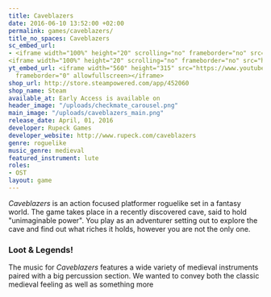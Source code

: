 ```yaml
---
title: Caveblazers
date: 2016-06-10 13:52:00 +02:00
permalink: games/caveblazers/
title_no_spaces: Caveblazers
sc_embed_url:
- <iframe width="100%" height="20" scrolling="no" frameborder="no" src="https://w.soundcloud.com/player/?url=https%3A//api.soundcloud.com/tracks/254862049&amp;color=ff5500&amp;auto_play=false&amp;hide_related=false&amp;show_comments=true&amp;show_user=false&amp;show_reposts=false"></iframe>
<iframe width="100%" height="20" scrolling="no" frameborder="no" src="https://w.soundcloud.com/player/?url=https%3A//api.soundcloud.com/tracks/254862046%3Fsecret_token%3Ds-qShCW&amp;color=ff5500&amp;auto_play=false&amp;hide_related=false&amp;show_comments=true&amp;show_user=false&amp;show_reposts=false"></iframe>
yt_embed_url: <iframe width="560" height="315" src="https://www.youtube.com/embed/CSyzFPBEo_Q?enablejsapi=1&version=3&playerapiid=ytplayer"
  frameborder="0" allowfullscreen></iframe>
shop_url: http://store.steampowered.com/app/452060
shop_name: Steam
available_at: Early Access is available on
header_image: "/uploads/checkmate_carousel.png"
main_image: "/uploads/caveblazers_main.png"
release_date: April, 01, 2016
developer: Rupeck Games
developer_website: http://www.rupeck.com/caveblazers
genre: roguelike
music_genre: medieval
featured_instrument: lute 
roles:
- OST
layout: game
---
```


*Caveblazers* is an action focused platformer roguelike set in a fantasy world. The game takes place in a recently discovered cave, said to hold "unimaginable power". You play as an adventurer setting out to explore the cave and find out what riches it holds, however you are not the only one.

### Loot & Legends!
The music for *Caveblazers* features a wide variety of medieval instruments paired with a big percussion section. We wanted to convey both the classic medieval feeling as well as something more
